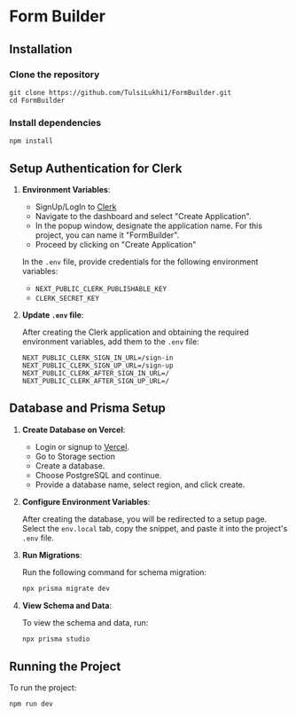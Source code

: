 # Form Builder

## Installation

### Clone the repository
```
git clone https://github.com/TulsiLukhi1/FormBuilder.git 
cd FormBuilder
```

### Install dependencies
```
npm install
```

## Setup Authentication for Clerk

1. **Environment Variables**: 

   - SignUp/LogIn to [Clerk](https://dashboard.clerk.com/sign-up)
   - Navigate to the dashboard and select "Create Application". 
   - In the popup window, designate the application name. For this project, you can name it "FormBuilder". 
   - Proceed by clicking on "Create Application"
   
   In the `.env` file, provide credentials for the following environment variables:
   
   - `NEXT_PUBLIC_CLERK_PUBLISHABLE_KEY`
   - `CLERK_SECRET_KEY`


2. **Update `.env` file**:

   After creating the Clerk application and obtaining the required environment variables, add them to the `.env` file:

   ```dotenv
   NEXT_PUBLIC_CLERK_SIGN_IN_URL=/sign-in
   NEXT_PUBLIC_CLERK_SIGN_UP_URL=/sign-up
   NEXT_PUBLIC_CLERK_AFTER_SIGN_IN_URL=/
   NEXT_PUBLIC_CLERK_AFTER_SIGN_UP_URL=/
   ```

## Database and Prisma Setup

1. **Create Database on Vercel**:

   - Login or signup to [Vercel](https://vercel.com/dashboard/stores).
   - Go to Storage section
   - Create a database.
   - Choose PostgreSQL and continue.
   - Provide a database name, select region, and click create.

2. **Configure Environment Variables**:

   After creating the database, you will be redirected to a setup page. Select the `env.local` tab, copy the snippet, and paste it into the project's `.env` file.

3. **Run Migrations**:

   Run the following command for schema migration:
   
   ```bash
   npx prisma migrate dev
   ```

4. **View Schema and Data**:

   To view the schema and data, run:
   
   ```bash
   npx prisma studio
   ```

## Running the Project

To run the project:

```bash
npm run dev
```
